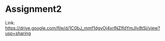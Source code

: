 # Assignment2

Link: https://drive.google.com/file/d/1C0bJ_mmf1dgyOj4xrlNZIfdYmJIv8tSj/view?usp=sharing
